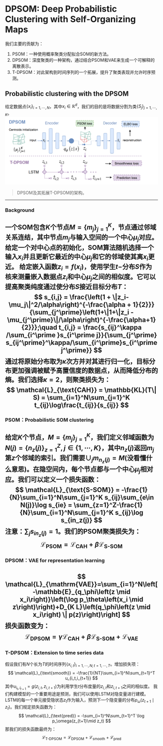 # DPSOM: Deep Probabilistic Clustering with Self-Organizing Maps
我们主要的贡献为：
1. PSOM：一种使用概率聚类分配拟合SOM的新方法。
2. DPSOM：深度聚类的一种架构，通过结合PSOM和VAE来生成一个可解释的离散表示。
3. T-DPSOM：对此架构到时间序列的一个拓展，提升了聚类表现并允许时序预测。

## Probabilistic clustering with the DPSOM
给定数据点$\{x_i\}_{i=1,\cdots,N}$，其中$x_i\in \mathbb{R}^d$，我们的目的是将数据分割为类$\{S_j\}_{j=1,\cdots,K}$。
![](1.png)
> DPSOM及其拓展T-DPSOM的架构。

---
### Background

一个SOM包含$K$个节点$M = \{m_j\}_{j=1}^K$，节点通过邻域关系连结，其中节点$m_j$与输入空间的一个中心$\mu_j$对应。给定一个对中心点的初始化，SOM算法随机选择一个输入$x_i$并且更新它最近的中心$\mu_j$和它的邻域使其离$x_i$更近。
给定嵌入函数$z_i = f(x_i)$，使用学生$t-$分布$S$作为核来测量嵌入数据点$z_i$和中心$\mu_j$之间的相似度。它可以提高聚类纯度通过使分布$S$接近目标分布$T$：
$$
s_{i,j} = \frac{\left(1 + \|z_i-\mu_j\|^2/\alpha\right)^{-\frac{\alpha + 1}{2}}}{\sum_{j^\prime}\left(1+\|1+\|z_i - \mu_{j^\prime}\|/\alpha\right)^{-\frac{\alpha+1}{2}}};\quad t_{i,j} = \frac{s_{ij}^\kappa /\sum_{i^\prime }s_{i^\prime j}}{\sum_{j^\prime} s_{ij^\prime}^\kappa/\sum_{i^\prime}s_{i^\prime j^\prime}}
$$
通过将原始分布取为$\kappa$次方并对其进行归一化，目标分布更加强调被赋予高置信度的数据点，从而降低分布的熵。我们选择$\kappa=2$，则聚类损失为：
$$
\mathcal{L}_{\text{CAH}} = \mathbb{KL}(T\| S) = \sum_{i=1}^N\sum_{j=1}^K t_{ij}\log\frac{t_{ij}}{s_{ij}}
$$
---
### PSOM：Probabilistic SOM clustering
给定$K$个节点，$M = \{m_j\}_{j=1}^K$，我们定义邻域函数为$N(j) = \{n_z(j)\}_{z=1}^Z,j\in \{1,\cdots,K\}$，其中$n_z(j)$返回$m_j$第$z$个邻域的索引。我们需要$\cup_j m_{n_z(j)}=M$(没看懂什么意思)。在隐空间内，每个节点都与一个中心$\mu_j$相对应。我们可以定义一个损失函数：
$$
\mathcal{L}_{\text{S-SOM}} = -\frac{1}{N}\sum_{i=1}^N\sum_{j=1}^K s_{ij}\sum_{e\in N(j)}\log s_{ie} = \sum_{z=1}^Z-\frac{1}{N}\sum_{i=1}^N\sum_{j=1}^K s_{ij}\log s_{in_z(j)}
$$
注意：$\sum_j s_{in_z(j)}=1$。我们的PSOM聚类损失为：
$$
\mathcal{L}_{\text{PSOM}} = \mathcal{L}_{\text{CAH}} + \beta \mathcal{L}_{\text{S-SOM}}
$$
---
### DPSOM：VAE for representation learning
$$
\mathcal{L}_{\mathrm{VAE}}=\sum_{i=1}^N\left[-\mathbb{E}_{q_\phi\left(z \mid x_i\right)}\left(\log p_\theta\left(x_i \mid z\right)\right)+D_{K L}\left(q_\phi\left(z \mid x_i\right) \| p(z)\right)\right]
$$
损失函数变为：
$$
\mathcal{L}_{\text{DPSOM}} = \gamma \mathcal{L}_{\text{CAH}} + \beta\mathcal{L}_{\text{S-SOM}} + \mathcal{L}_{\text{VAE}}
$$
---
### T-DPSOM：Extension to time series data
假设我们有$N$个长为$T$的时间序列$\{x_{i,t}\}_{i=1,\cdots,N;t=1,\cdots,T}$。增加损失项：
$$
\mathcal{L}_{\text{smooth}} = -\frac{1}{NT}\sum_{i=1}^N\sum_{t=1}^T u_{i_t,i_{t+1}}
$$
其中$u_{i_t,i_{t+1}} = g(z_{i,t},z_{i,t+1})$为利用学生$t$分布度量的$z_{i,t}$和$z_{i,t+1}$之间的相似度。
我们构建模型的一个重要用途是预测，我们可以使用LSTM对隐变量进行建模。LSTM的每一个单元接受隐状态$z_t$作为输入，预测下一个隐变量的分布$p_\omega(z_{t+1}\mid z_t)$。我们规定损失函数为：
$$
\mathcal{L}_{\text{pred}} = -\sum_{i=1}^N\sum_{t=1}^T \log p_\omega(z_{t+1}\mid z_t)
$$
那我们的损失函数最终为：
$$
\mathcal{L}_{\text{T-DPSOM}} = \mathcal{L}_{\text{DPSOM}} + \mathcal{L}_{\text{smooth}} + \mathcal{L}_{\text{pred}}
$$
